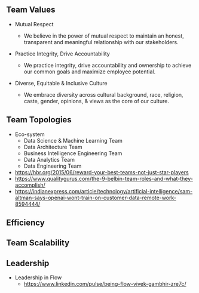 ## Team Values
- Mutual Respect
    - We believe in the power of mutual respect to maintain an honest, transparent and meaningful relationship with our stakeholders.

- Practice Integrity, Drive Accountability
    - We practice integrity, drive accountability and ownership to achieve our common goals and maximize employee potential.

- Diverse, Equitable & Inclusive Culture
    - We embrace diversity across cultural background, race, religion, caste, gender, opinions, & views as the core of our culture.



## Team Topologies
- Eco-system
  - Data Science & Machine Learning Team
  - Data Architecture Team 
  - Business Intelligence Engineering Team
  - Data Analytics Team
  - Data Engineering Team
 - https://hbr.org/2015/06/reward-your-best-teams-not-just-star-players
 - https://www.qualitygurus.com/the-9-belbin-team-roles-and-what-they-accomplish/
 - https://indianexpress.com/article/technology/artificial-intelligence/sam-altman-says-openai-wont-train-on-customer-data-remote-work-8594444/

## Efficiency

## Team Scalability

## Leadership
- Leadership in Flow
    - https://www.linkedin.com/pulse/being-flow-vivek-gambhir-zre7c/

